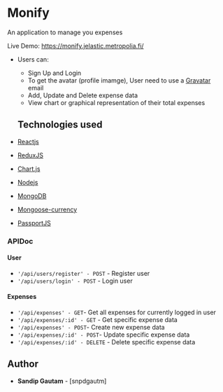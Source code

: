 # Monify

An application to manage you expenses

Live Demo: https://monify.jelastic.metropolia.fi/

* Users can: 
  - Sign Up and Login
  - To get the avatar (profile imamge), User need to use a [Gravatar](https://en.gravatar.com/) email
  - Add, Update and Delete expense data
  - View chart or graphical representation of their total expenses
  
  ## Technologies used

* [Reactjs](https://reactjs.org/docs/getting-started.html) 
* [ReduxJS](https://redux.js.org/) 
* [Chart.js](https://www.chartjs.org/) 
* [Nodejs](https://nodejs.org/en/docs/) 
* [MongoDB](https://docs.mongodb.com/) 
* [Mongoose-currency](https://www.npmjs.com/package/mongoose-currency) 
* [PassportJS](http://www.passportjs.org/docs/) 
  


### APIDoc

#### User
* `'/api/users/register' - POST` - Register user
* `'/api/users/login' - POST` - Login user

#### Expenses

* `'/api/expenses' - GET`- Get all expenses for currently logged in user
* `'/api/expenses/:id' - GET` - Get specific expense data
* `'/api/expenses' - POST`- Create new expense data
* `'/api/expenses/:id' - POST`- Update specific expense data
* `'/api/expenses/:id' - DELETE` - Delete specific expense data




## Author

* **Sandip Gautam** - [snpdgautm]




